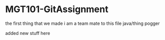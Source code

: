 # MGT101-GitAssignment
the first thing that we made 
i am a team mate to this file java/thing pogger

added new stuff here
